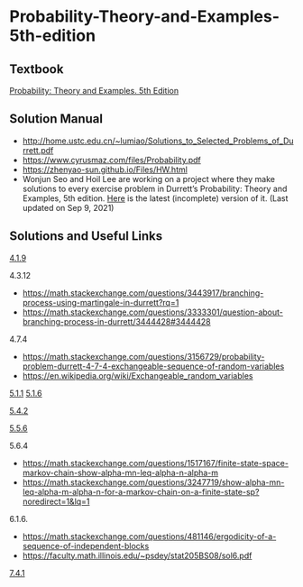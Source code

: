 # Probability-Theory-and-Examples-5th-edition

## Textbook
[Probability: Theory and Examples. 5th Edition](https://services.math.duke.edu/~rtd/PTE/PTE5_011119.pdf)


## Solution Manual

- http://home.ustc.edu.cn/~lumiao/Solutions_to_Selected_Problems_of_Durrett.pdf
- https://www.cyrusmaz.com/files/Probability.pdf
- https://zhenyao-sun.github.io/Files/HW.html
- Wonjun Seo and Hoil Lee are working on a project where they make solutions to every exercise problem in Durrett’s Probability: Theory and Examples, 5th edition. [Here](https://hoillee.files.wordpress.com/2021/09/durrett-5e-solutions.pdf) is the latest (incomplete) version of it. (Last updated on Sep 9, 2021)


## Solutions and Useful Links

[4.1.9](https://math.stackexchange.com/questions/3350000/if-ey-vert-mathcalg-x-and-ex2-ey2-infty-then-x-y-a-s)




4.3.12
- https://math.stackexchange.com/questions/3443917/branching-process-using-martingale-in-durrett?rq=1
- https://math.stackexchange.com/questions/3333301/question-about-branching-process-in-durrett/3444428#3444428



4.7.4
- https://math.stackexchange.com/questions/3156729/probability-problem-durrett-4-7-4-exchangeable-sequence-of-random-variables
- https://en.wikipedia.org/wiki/Exchangeable_random_variables


[5.1.1](https://math.stackexchange.com/questions/4055760/set-notation-when-showing-that-x-n-is-a-markov-chain)
[5.1.6](https://math.stackexchange.com/questions/86542/prove-binomnk-1-n1-int-01xk1-xn-kdx-for-0-leq-k-le)


[5.4.2](https://math.stackexchange.com/questions/4197894/ladder-variables-durrett-exercise-5-4-2)

[5.5.6](https://math.stackexchange.com/questions/827553/the-expected-number-of-visits-before-hitting-zero-in-simple-random-walk)

5.6.4
- https://math.stackexchange.com/questions/1517167/finite-state-space-markov-chain-show-alpha-mn-leq-alpha-n-alpha-m
- https://math.stackexchange.com/questions/3247719/show-alpha-mn-leq-alpha-m-alpha-n-for-a-markov-chain-on-a-finite-state-sp?noredirect=1&lq=1

6.1.6.
- https://math.stackexchange.com/questions/481146/ergodicity-of-a-sequence-of-independent-blocks
- https://faculty.math.illinois.edu/~psdey/stat205BS08/sol6.pdf

[7.4.1](https://math.stackexchange.com/questions/4431599/durrett-7-4-1-two-dimensional-brownian-motion-with-stopping-times)


